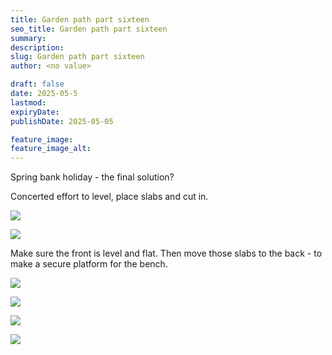 ```yaml
---
title: Garden path part sixteen 
seo_title: Garden path part sixteen 
summary:
description:
slug: Garden path part sixteen 
author: <no value>

draft: false
date: 2025-05-5
lastmod:
expiryDate:
publishDate: 2025-05-05

feature_image:
feature_image_alt:
---
```

Spring bank holiday - the final solution? 

Concerted effort to level, place slabs and cut in.

![](/images/2060.jpeg )

![](/images/2061.jpeg )

Make sure the front is level and flat. Then move those slabs to the back - to make a secure platform for the bench.


![](/images/2062.jpeg )

![](/images/2063.jpeg )

![](/images/2067.jpeg )

![](/images/2068.jpeg )